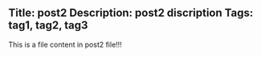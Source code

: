 Title: post2
Description: post2 discription
Tags: tag1, tag2, tag3
---
This is a file content in post2 file!!!